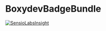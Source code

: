 # BoxydevBadgeBundle

[![SensioLabsInsight](https://insight.sensiolabs.com/projects/12a9d7bb-e2c6-4f66-890b-9cd65f1b6b2f/big.png)](https://insight.sensiolabs.com/projects/12a9d7bb-e2c6-4f66-890b-9cd65f1b6b2f)